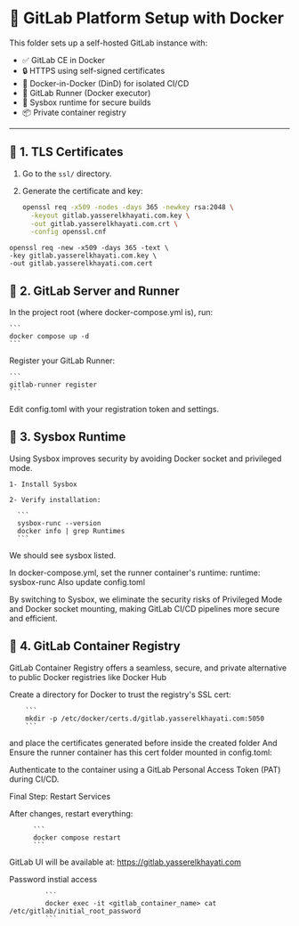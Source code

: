 # 🚀 GitLab Platform Setup with Docker

This folder sets up a self-hosted GitLab instance with:

- ✅ GitLab CE in Docker  
- 🔒 HTTPS using self-signed certificates  
- 🐳 Docker-in-Docker (DinD) for isolated CI/CD  
- 🔧 GitLab Runner (Docker executor)  
- 🔐 Sysbox runtime for secure builds  
- 📦 Private container registry  

---

## 📜 1. TLS Certificates

1. Go to the `ssl/` directory.
2. Generate the certificate and key:


   ```bash
   openssl req -x509 -nodes -days 365 -newkey rsa:2048 \
     -keyout gitlab.yasserelkhayati.com.key \
     -out gitlab.yasserelkhayati.com.crt \
     -config openssl.cnf
   ```
  ```
  openssl req -new -x509 -days 365 -text \
  -key gitlab.yasserelkhayati.com.key \
  -out gitlab.yasserelkhayati.com.cert
  ```


## 📜 2. GitLab Server and Runner

In the project root (where docker-compose.yml is), run:

    ``` 
    docker compose up -d
    ```
Register your GitLab Runner:

    ```
    gitlab-runner register
    ```

Edit config.toml with your registration token and settings.


## 📜 3. Sysbox Runtime


Using Sysbox improves security by avoiding Docker socket and privileged mode.

    1- Install Sysbox

    2- Verify installation:
    
      ```
      sysbox-runc --version
      docker info | grep Runtimes
      ```

We should see sysbox listed.

In docker-compose.yml, set the runner container's runtime:   runtime: sysbox-runc Also update config.toml

By switching to Sysbox, we eliminate the security risks of Privileged Mode and Docker socket mounting, making GitLab CI/CD pipelines more secure and efficient.

## 📜 4. GitLab Container Registry

GitLab Container Registry offers a seamless, secure, and private alternative to public Docker registries like Docker Hub

Create a directory for Docker to trust the registry's SSL cert:

        ```
        mkdir -p /etc/docker/certs.d/gitlab.yasserelkhayati.com:5050
        ```

and place the certificates generated before inside the created folder And Ensure the runner container has this cert folder mounted in config.toml:



Authenticate to the container using a GitLab Personal Access Token (PAT) during CI/CD.

Final Step: Restart Services

After changes, restart everything:

          ```
          docker compose restart
          ```

GitLab UI will be available at:
https://gitlab.yasserelkhayati.com

Password instial access      

             ```
             docker exec -it <gitlab_container_name> cat /etc/gitlab/initial_root_password
             ```
